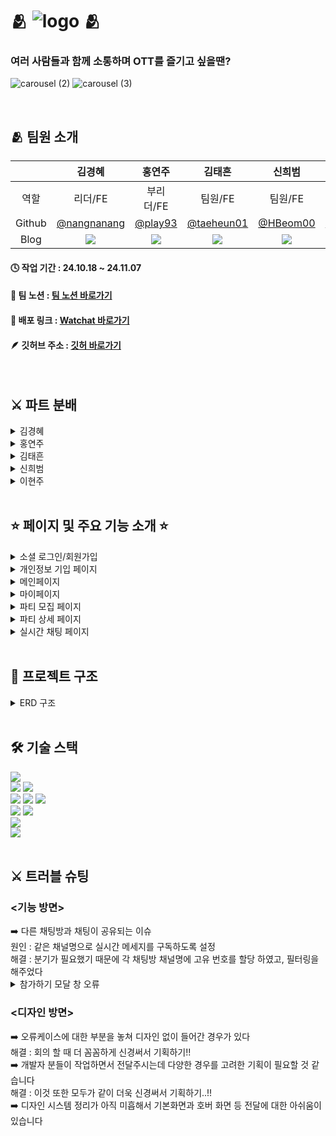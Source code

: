 # 🫂 ![logo](https://github.com/user-attachments/assets/7649a528-d89c-4256-ba1a-d77534cf5f61) 🫂

### 여러 사람들과 함께 소통하며 OTT를 즐기고 싶을땐?

![carousel (2)](https://github.com/user-attachments/assets/6e0bfa15-87d7-495d-aa18-a430babf22b4)
![carousel (3)](https://github.com/user-attachments/assets/b6af27c3-124c-4c20-9280-c632bc85a874)

<br/>

## 🫂 팀원 소개

|        |                                                                                        김경혜                                                                                        |                                                                                         홍연주                                                                                          |                                                                                              김태흔                                                                                               |                                                                                         신희범                                                                                          |                                                                                        이현주                                                                                         |
| :----: | :----------------------------------------------------------------------------------------------------------------------------------------------------------------------------------: | :-------------------------------------------------------------------------------------------------------------------------------------------------------------------------------------: | :-----------------------------------------------------------------------------------------------------------------------------------------------------------------------------------------------: | :-------------------------------------------------------------------------------------------------------------------------------------------------------------------------------------: | :-----------------------------------------------------------------------------------------------------------------------------------------------------------------------------------: |
|  역할  |                                                                                       리더/FE                                                                                        |                                                                                        부리더/FE                                                                                        |                                                                                              팀원/FE                                                                                              |                                                                                         팀원/FE                                                                                         |                                                                                        팀원/DS                                                                                        |
| Github |                                                               <a href=https://github.com/nangnanang> @nangnanang </a>                                                                |                                                                     <a href=https://github.com/play93> @play93 </a>                                                                     |                                                                       <a href=https://github.com/taeheun01> @taeheun01 </a>                                                                       |                                                                    <a href=https://github.com/HBeom00> @HBeom00 </a>                                                                    |                                                                 <a href=https://blog.naver.com/wezzzle> @wezzzle </a>                                                                 |
|  Blog  | <a href=https://fpzmfks.tistory.com/> <img src="https://img.shields.io/badge/Tistory-000000?style=for-the-badge&logo=Tistory&logoColor=white&link=https://fpzmfks.tistory.com"> </a> | <a href=https://playhong.tistory.com/> <img src="https://img.shields.io/badge/Tistory-000000?style=for-the-badge&logo=Tistory&logoColor=white&link=https://playhong.tistory.com/"> </a> | <a href=https://earl-grey-tea.tistory.com/> <img src="https://img.shields.io/badge/Tistory-000000?style=for-the-badge&logo=Tistory&logoColor=white&link=https://earl-grey-tea.tistory.com/"> </a> | <a href=https://velog.io/@hbeom00/posts> <img src="https://img.shields.io/badge/Velog-20C997?style=for-the-badge&logo=Velog&logoColor=white&link=https://velog.io/@hbeom00/posts"> </a> | <a href=https://blog.naver.com/wezzzle> <img src="https://img.shields.io/badge/Velog-20C997?style=for-the-badge&logo=Velog&logoColor=white&link=https://blog.naver.com/wezzzle"> </a> |

#### 🕓 작업 기간 : 24.10.18 ~ 24.11.07

#### 📆 팀 노션 : [팀 노션 바로가기](https://www.notion.so/teamsparta/5-5-1222dc3ef51481a587efd07a9090088f)

#### 🔗 배포 링크 : [Watchat 바로가기](https://watchat.vercel.app/)

#### 🪶 깃허브 주소 : [깃허 바로가기](https://github.com/HBeom00/watchat)

<br/>

## ⚔️ 파트 분배

<details>
<summary>김경혜</summary>
 
 - 상세페이지
  - 참가하기
  - 초대하기
  - 채팅창 들어가는 시간(시청시간 10분 전후) 조절
- 메인페이지
  - 검색, 정렬 및 필터와 페이지네이션
  - 헤더의 검색 필터 쿼리 스트링으로
  - 드롭다운 제작
</details>

<details>
<summary>홍연주</summary>
 
 - 예시
   - 예시
</details>

<details>
<summary>김태흔</summary>
 
 - 모집 페이지
   - 검색창에서 영상 제목 검색 (api)
   - 검색된 영상 제목을 기반으로 영상정보 자동입력
   - 시청 날짜와 시청시간 선택
   - supabase 데이터 베이스에 기입한 정보와 영화 정보 insert
 - TMDB API 호출
   - api 호출 (Multi Search, 
, Movie Details
, Movie Provider
, Tv Details
, Tv Provider
, Tv Episode)
- 배너 
   - embla carusel 라이브러리 사용
- 푸터
- 헤더
  - ui 만 구성
</details>

<details>
<summary>신희범</summary>
 
 - 회원가입 / 소셜로그인
   - supabase auth를 활용한 로그인 기능 구현
   - 소셜 로그인(카카오, 구글) 기능 구현
 - 실시간 채팅
   - supabase realtime 이용
</details>

<details>
<summary>이현주</summary>


- UX 기획 & 와이어프레임
  - UI 디자인
  - 디자인시스템 구성
  - 로고 & 그래픽 제작
  </details>


<br/>

## ⭐ 페이지 및 주요 기능 소개 ⭐

<details>
<summary>소셜 로그인/회원가입</summary>

<br />

- Supabase Auth Providers를 이용하여 소셜 로그인(카카오, 구글) 기능 구현
- react-hook-form를 사용하여 로그인/회원가입 폼 구성
- zod를 사용하여 실시간 유효성 검사 진행
- tanstack query를 활용하여 사용자 로그인 유무 관리
- 로그인 후 발급된 JWT토큰을 쿠키에 저장해 클라이언트측에서 토큰 기반으로 인증 상태를 확인해 인가된 리소스에 접근

---

![회원가입_수정본 (1)](https://github.com/user-attachments/assets/52200771-3680-4aae-80d0-e990ab29ad7a)

---

![스크린샷 2024-11-07 043849](https://github.com/user-attachments/assets/c1b327c7-d15c-40f2-9ae5-eb00cf6591ef)

</details>

<details>
<summary>개인정보 기입 페이지</summary>

<br />

- Supabase Storage를 이용한 이미지 파일 관리
- 플랫폼, 장르는 배열 형태로 상수화 하여 코드 간결성 및 유지 보수성 UP!!
- 마이페이지의 프로필 편집과 코드가 비슷해서 공용 컴포넌트로 따로 분리하여 코드 재사용

---

![개인정보기입](https://github.com/user-attachments/assets/b8879fda-4a43-49c2-b6ed-aea6347a5387)

</details>

<details>
<summary>메인페이지</summary>
 
<br />

**<supabase 메서드를 사용하여 페이지네이션과 정렬 필터 기능 구현>**

헤더의 필터는 useSearchParams로 query string으로 필터링과 검색
![Wachat-Chrome2024-11-0710-13-06-ezgif com-video-to-gif-converter](https://github.com/user-attachments/assets/5cf30b72-ffd3-432c-8ec8-923619489fd7)

- supabase 메서드(order,textSearch, gte, lte, range)를 이용하여 페이지네이션과 정렬 필터를 결합하였다
  ![Wachat-Chrome2024-11-0710-38-24-ezgif com-crop (2)](https://github.com/user-attachments/assets/e581defe-b412-4d2b-9319-5120821dafaf)

- 디바운싱을 검색에 적용하여 데이터 요청횟수를 줄였다

</details>

<details>
<summary>마이페이지</summary>
  
<br />

**<supabase auth를 사용해 이메일과 OAuth 기반의 소셜 로그인 기능 구현>**

- 소셜 로그인(카카오, 구글) 기능 구현
- 로그인 후 발급된 JWT토큰을 쿠키에 저장해 클라이언트측에서 토큰 기반으로 인증 상태를 확인해 인가된 리소스에 접근 ⭕
- 로그인, 회원가입 폼을 react-hook-form 라이브러리를 사용해 구성 ⭕
- register를 이용해 비제어 컴포넌트로 폼을 관리해 실시간 유효성 검사도 진행 ⭕

</details>

<details>
<summary>파티 모집 페이지</summary>

<br />

**<TMDB API 를 사용하여 영상 이름을 기반으로 데이터 입력 및 가져오기>**

- TMDB API Multi Search 를 사용해서 영상제목 입력시 영상 정보 가져오기
- 검색 디바운싱
- 가져온 영상 정보를 자동 입력 (포스터,플랫폼,런타임,회차,시즌)
- (search로 가져온 영상\_id를 기반으로 Movie,Tv Detail api 사용 > 영상 정보 자동 입력)
- TV 프로그램 시즌, 회차, 런타임 자동입력 (Tv Episode api 사용 (params(영상\_id, season_id, episode_id)))
- 날짜, 시간 선택식으로 입력
- 기입한 정보와 영상 정보 insert

---

![파티-모집](https://github.com/user-attachments/assets/d59bf6b3-2184-4798-b926-1da054a1d6fe)

</details>

<details>
<summary>파티 상세 페이지</summary>

<br />

**<참가하기, 초대하기, 영상 정보 확인, 채팅하기 입장 컨트롤>**

- 참가하기 모달 창을 통해 파티 프로필을 작성하면 파티에 참가할 수 있습니다
- 초대하기 모달 창을 통해 내가 팔로우한 사람을 현재 파티에 초대할 수 있습니다.
- 시청 시간 10분 전후에 채팅하기 페이지로 이동할 수 있습니다.
- 현재 파티의 정보나 시청 영상 정보를 확인 할 수 있습니다.

---

![파티-상세](https://github.com/user-attachments/assets/f48a2408-d298-4a47-b62f-6b232154311a)

</details>

<details>
<summary>실시간 채팅 페이지</summary>

<br />

- Supabase Realtime을 활용하여 실시간 채팅 기능 구현
- 영상 시청 흐름을 파악할 수 있도록 재생바 기능 구현
- 공지 메세지 기능
- 팔로우 / 언팔로우 기능
- 추방하기 기능
- 파티 탈퇴 기능

</details>

<br/>

## 📂 프로젝트 구조

<details>
<summary>ERD 구조</summary>
 
![image](https://github.com/user-attachments/assets/e6aa6f64-2dec-48f7-bad7-8d821513d668)

</details>

<br/>

## 🛠️ 기술 스택

<div><img src="https://img.shields.io/badge/Figma-F24E1E?style=for-the-badge&logo=Figma&logoColor=white"></div>
<div>
<img src="https://img.shields.io/badge/Prettier-F7B93E?style=for-the-badge&logo=Prettier&logoColor=white">
<img src="https://img.shields.io/badge/Eslint-4B32C3?style=for-the-badge&logo=Eslint&logoColor=white">
</div>
<div>
<img src="https://img.shields.io/badge/Next.js-000000?style=for-the-badge&logo=Next.js&logoColor=white">
<img src="https://img.shields.io/badge/TypeScript-007ACC?style=for-the-badge&logo=typescript&logoColor=white">
<img src="https://img.shields.io/badge/Tailwind CSS-06B6D4?style=for-the-badge&logo=Tailwind CSS&logoColor=white">
</div>
<div>
<img src="https://img.shields.io/badge/Git-F05032?style=for-the-badge&logo=Git&logoColor=white">
<img src="https://img.shields.io/badge/Github-181717?style=for-the-badge&logo=Github&logoColor=white">
</div>
<div><img src="https://img.shields.io/badge/Supabase-181818?style=for-the-badge&logo=supabase&logoColor=white"></div>
<div><img src="https://img.shields.io/badge/Vercel-000000?style=for-the-badge&logo=Vercel&logoColor=white"></div>

<br/>

## ⚔️ 트러블 슈팅

<h3><기능 방면></h3>
➡️ 다른 채팅방과 채팅이 공유되는 이슈
<div>원인 : 같은 채널명으로 실시간 메세지를 구독하도록 설정</div>  
<div>해결 : 분기가 필요했기 때문에 각 채팅방 채널명에 고유 번호를 할당 하였고, 필터링을 해주었다</div>
<details>
<summary> 참가하기 모달 창 오류</summary>

- 참가하기 모달 창은 총 3군데에서 사용되고 한 곳에서는 사용자가 함부로 닫을 수 없지만 나머지 2곳에서는 마음대로 닫을 수 있어야 한다. 때문에 openclose trigger를 컨트롤 할 수 있도록 했다. 이를 고려하여 구성한 모달 창이 button태그 중복 사용으로 인한 chlid props 오류가 떠서 refactoring을 하게 되었다.

  해결책들

  1.  chlid의 버튼 태그를 div 태그로(실패)
  2.  트리거를 따로 만들기(성공)
  3.  2개의 open 컨트롤 상태값 합치기(성공)

1. 첫번째 해결책은 트리거 버튼이 비동기 통신 로직을 가지고 있기 때문에 button 태그의 disabled 기능이 필요해서 기각되었다.
2. 두번째 해결책은 얼추 성공하였는데 모달창으로 버튼을 감싸지 말고 모달창과 버튼을 따로 두는 방법을 선택했다. chlid props를 내려주지 않기 때문에 button 태그를 중복으로 사용하는 문제는 해결했다. 또한 별도로 존재하는 모달창의 트리거 버튼을 안 보이게 했다.
3. 세번째 해결책으로 인해 최종적으로 모달 창 조정을 마쳤다. 기존에 open과 openControl이라는 2개의 상태값을 통해 모달 창을 컨트롤 했는데 이를 하나로 합치고 onOpenChange에서 이를 사용처에 따라 다르게 컨트롤 하도록 하였다.

```
<Dialog
        open={openControl}
        onOpenChange={() => {
          if (openControl && path.includes('/recruit')) {
            return setOpenControl(true);
          }
          return setOpenControl(!openControl);
        }}
      >
```

</details>


<h3><디자인 방면></h3>
➡️ 오류케이스에 대한 부분을 놓쳐 디자인 없이 들어간 경우가 있다
<div>해결 : 회의 할 때 더 꼼꼼하게 신경써서 기획하기!!</div>
➡️ 개발자 분들이 작업하면서 전달주시는데 다양한 경우를 고려한 기획이 필요할 것 같습니다
<div>해결 : 이것 또한 모두가 같이 더욱 신경써서 기획하기..!!</div>
➡️ 디자인 시스템 정리가 아직 미흡해서 기본화면과 호버 화면 등 전달에 대한 아쉬움이 있습니다
